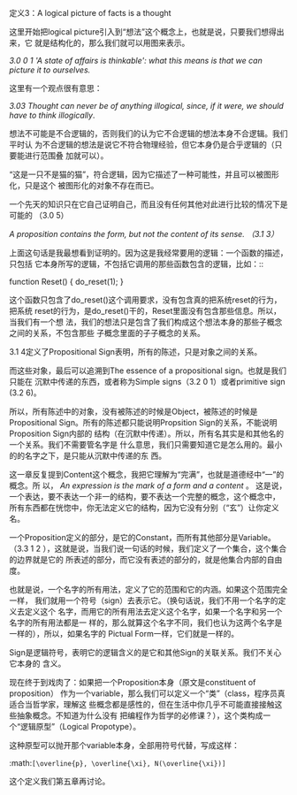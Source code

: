         
定义3：A logical picture of facts is a thought

这里开始把logical picture引入到“想法”这个概念上，也就是说，只要我们想得出来，它
就是结构化的，那么我们就可以用图来表示。

*3.0 0 1 'A state of affairs is thinkable': what this means is that we can
picture it to ourselves.*

这里有一个观点很有意思：

  *3.03 Thought can never be of anything illogical, since, if it were, we
  should have to think illogically*.

想法不可能是不合逻辑的，否则我们的认为它不合逻辑的想法本身不合逻辑。我们平时认
为不合逻辑的想法是说它不符合物理经验，但它本身仍是合乎逻辑的（只要能进行范围叠
加就可以）。

“这是一只不是猫的猫”，符合逻辑，因为它描述了一种可能性，并且可以被图形化，只是这个
被图形化的对象不存在而已。

一个先天的知识只在它自己证明自己，而且没有任何其他对此进行比较的情况下是可能的
（3.0 5）

*A proposition contains the form, but not the content of its sense. （3.1 3）*

上面这句话是我最想看到证明的。因为这是我经常要用的逻辑：一个函数的描述，只包括
它本身所写的逻辑，不包括它调用的那些函数包含的逻辑，比如：::

  function Reset() {
  do_reset(1);
  }

这个函数只包含了do_reset()这个调用要求，没有包含真的把系统reset的行为，把系统
reset的行为，是do_reset()干的，Reset里面没有包含那些信息。所以，当我们有一个想
法，我们的想法只是包含了我们构成这个想法本身的那些子概念之间的关系，不包含那些
子概念里面的子子概念的关系。

3.1 4定义了Propositional Sign表明，所有的陈述，只是对象之间的关系。

而这些对象，最后可以追溯到The essence of a propositional sign。也就是我们只能在
沉默中传递的东西，或者称为Simple signs（3.2 0 1）或者primitive sign (3.2 6)。

所以，所有陈述中的对象，没有被陈述的时候是Object，被陈述的时候是Propositional
Sign。所有的陈述都只能说明Propsition Sign的关系，不能说明Proposition Sign内部的
结构（在沉默中传递）。所以，所有名其实是和其他名的一个关系。我们不需要管名字是
什么意思，我们只需要知道它是怎么用的。最小的的名字之下，是只能从沉默中传递的东
西。

这一章反复提到Content这个概念，我把它理解为“完满”，也就是道德经中“一”的概念。所
以，
*An expression is the mark of a form and a content* 。
这是说，一个表达，要不表达一个非一的结构，要不表达一个完整的概念，这个概念中，
所有东西都在恍惚中，你无法定义它的结构，因为它没有分别（“玄”）让你定义名。

一个Proposition定义的部分，是它的Constant，而所有其他部分是Variable。（3.3 1 2
），这就是说，当我们说一句话的时候，我们定义了一个集合，这个集合的边界就是它的
所表述的部分，而它没有表述的部分的，就是他集合内部的自由度。

也就是说，一个名字的所有用法，定义了它的范围和它的内涵。如果这个范围完全一样，
我们就用一个符号（sign）去表示它。（换句话说，我们不用一个名字的定义去定义这个
名字，而用它的所有用法去定义这个名字，如果一个名字和另一个名字的所有用法都是一
样的，那么就算这个名字不同，我们也认为这两个名字是一样的），所以，如果名字的
Pictual Form一样，它们就是一样的。

Sign是逻辑符号，表明它的逻辑含义的是它和其他Sign的关联关系。我们不关心它本身的
含义。

现在终于到戏肉了：如果把一个Proposition本身（原文是constituent of proposition）
作为一个variable，那么我们可以定义一个“类”（class，程序员真适合当哲学家，理解这
些概念都是感性的，但在生活中你几乎不可能直接接触这些抽象概念。不知道为什么没有
把编程作为哲学的必修课？），这个类构成一个“逻辑原型”（Logical Propotype）。

这种原型可以抛开那个variable本身，全部用符号代替，写成这样：

:math:`[\overline{p}, \overline{\xi}, N(\overline{\xi})]`

这个定义我们第五章再讨论。
